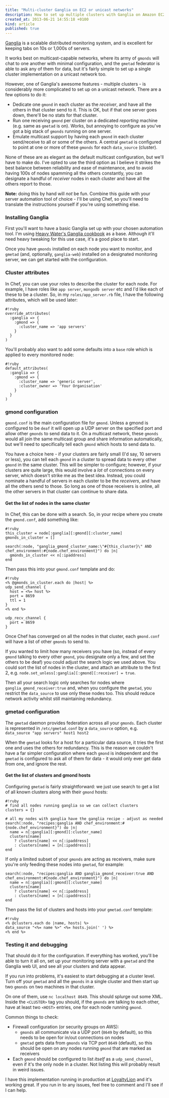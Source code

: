 ```yaml
---
title: "Multi-cluster Ganglia on EC2 or unicast networks"
description: How to set up multiple clusters with Ganglia on Amazon EC2 or unicast networks, with examples in Chef
created_at: 2013-06-21 14:55:18 +0100
kind: article
published: true
---
```


[Ganglia](http://ganglia.sourceforge.net/) is a scalable distributed monitoring system, and is excellent for keeping tabs on 10s or 1,000s of servers.

It works best on multicast-capable networks, where its army of `gmonds` will chat to one another with minimal configuration, and the `gmetad` federator is able to ask any of them for data, but it's fairly simple to set up a single cluster implementation on a unicast network too.

However, one of Ganglia's awesome features - multiple clusters - is considerably more complicated to set up on a unicast network. There are a few options to do it:

* Dedicate one `gmond` in each cluster as the *receiver*, and have all the others in that cluster send to it. This is OK, but if that one server goes down, there'll be no stats for that cluster.
* Run one receiving `gmond` per cluster on a dedicated *reporting* machine (e.g. same as `gmetad` is on). Works, but annoying to configure as you've got a big stack of `gmonds` running on one server.
* Emulate multicast support by having each `gmond` in each cluster send/receive to all or some of the others. A central `gmetad` is configured to point at one or more of these `gmonds` for each `data_source` (cluster).

None of these are as elegant as the default multicast configuration, but we'll have to make do. I've opted to use the third option as I believe it strikes the best balance between reliability and ease of maintenance, and to avoid having 100s of nodes spamming all the others constantly, you can designate a handful of *receiver* nodes in each cluster and have all the others report to those.

**Note:** doing this by hand will *not* be fun. Combine this guide with your server automation tool of choice - I'll be using Chef, so you'll need to translate the instructions yourself if you're using something else.

<!-- more -->

### Installing Ganglia

First you'll want to have a basic Ganglia set up with your chosen automation tool. I'm using [Heavy Water's Ganglia cookbook](https://github.com/hw-cookbooks/ganglia) as a base. Although it'll need heavy tweaking for this use case, it's a good place to start.

Once you have `gmonds` installed on each node you want to monitor, and `gmetad` (and, optionally, `ganglia-web`) installed on a designated monitoring server, we can get started with the configuration.

### Cluster attributes

In Chef, you can use your roles to describe the cluster for each node. For example, I have roles like `app server`, `mongodb server` etc and I'd like each of these to be a cluster. So, in my `roles/app_server.rb` file, I have the following attributes, which will be used later:

    #!ruby
    override_attributes(
      :ganglia => {
        :gmond => {
          :cluster_name => 'app servers'
        }
      }
    )

You'll probably also want to add some defaults into a `base` role which is applied to every monitored node:

    #!ruby
    default_attributes(
      :ganglia => {
        :gmond => {
          :cluster_name => 'generic server',
          :cluster_owner => 'Your Organisation'
        }
      }
    )

### gmond configuration

`gmond.conf` is the main configuration file for `gmond`. Unless a gmond is configured to be `deaf` it will open up a UDP server on the specified port and allow other `gmonds` to send data to it. On a multicast network, these `gmonds` would all join the same multicast group and share information automatically, but we'll need to specifically tell each `gmond` which hosts to send data to.

You have a choice here - if your clusters are fairly small (I'd say, 10 servers or less), you can tell each `gmond` in a cluster to spread data to every other `gmond` in the same cluster. This will be simpler to configure; however, if your clusters are quite large, this would involve a *lot* of connections on every server, which doesn't strike me as the best idea. Instead, you could nominate a handful of servers in each cluster to be the *receivers*, and have all the others send to those. So long as one of those receivers is online, all the other servers in that cluster can continue to share data.

#### Get the list of nodes in the same cluster

In Chef, this can be done with a search. So, in your recipe where you create the `gmond.conf`, add something like:

    #!ruby
    this_cluster = node[:ganglia][:gmond][:cluster_name]
    gmonds_in_cluster = []

    search(:node, "ganglia_gmond_cluster_name:\"#{this_cluster}\" AND chef_environment:#{node.chef_environment}") do |n|
      gmonds_in_cluster << n[:ipaddress]
    end

Then pass this into your `gmond.conf` template and do:

    #!ruby
    <% @gmonds_in_cluster.each do |host| %>
    udp_send_channel {
      host = <%= host %>
      port = 8659
      ttl = 1
    }
    <% end %>

    udp_recv_channel {
      port = 8659
    }

Once Chef has converged on all the nodes in that cluster, each `gmond.conf` will have a list of other `gmonds` to send to.

If you wanted to limit how many receivers you have (so, instead of every `gmond` talking to every other `gmond`, you designate only a few, and set the others to be deaf) you could adjust the search logic we used above. You could sort the list of nodes in the cluster, and attach an attribute to the first 2, e.g. `node.set_unless[:ganglia][:gmond][:receiver] = true`.

Then all your search logic only searches for nodes where `ganglia_gmond_receiver:true` and, when you configure the `gmetad`, you restrict the `data_source` to use only these nodes too. This should reduce network activity whilst still maintaining redundancy.

### gmetad configuration

The `gmetad` daemon provides federation across all your `gmonds`. Each cluster is represented in `/etc/gmetad.conf` by a `data_source` option, e.g. `data_source "app servers" host1 host2`

When the `gmetad` looks for a host for a particular data source, it tries the first one and uses the others for redundancy. This is the reason we couldn't have a far simpler configuration where each `gmond` is independent and the `gmetad` is configured to ask all of them for data - it would only ever get data from one, and ignore the rest.

#### Get the list of clusters and gmond hosts

Configuring `gmetad` is fairly straightforward: we just use search to get a list of all known clusters along with their `gmond` hosts:

    #!ruby
    # find all nodes running ganglia so we can collect clusters
    clusters = {}

    # all my nodes with ganglia have the ganglia recipe - adjust as needed
    search(:node, "recipes:ganglia AND chef_environment:#{node.chef_environment}") do |n|
      name = n[:ganglia][:gmond][:cluster_name]
      clusters[name] 
        ? clusters[name] << n[:ipaddress]
        : clusters[name] = [n[:ipaddress]]
    end

If only a limited subset of your `gmonds` are acting as receivers, make sure you're only feeding these nodes into `gmetad`, for example:

    search(:node, "recipes:ganglia AND ganglia_gmond_receiver:true AND chef_environment:#{node.chef_environment}") do |n|
      name = n[:ganglia][:gmond][:cluster_name]
      clusters[name] 
        ? clusters[name] << n[:ipaddress]
        : clusters[name] = [n[:ipaddress]]
    end

Then pass the list of clusters and hosts into your `gmetad.conf` template:

    #!ruby
    <% @clusters.each do |name, hosts| %>
    data_source "<%= name %>" <%= hosts.join(' ') %>
    <% end %>

### Testing it and debugging

That should do it for the configuration. If everything has worked, you'll be able to turn it all on, set up your monitoring server with a `gmetad` and the Ganglia web UI, and see all your clusters and data appear.

If you run into problems, it's easiest to start debugging at a cluster level. Turn off your `gmetad` and all the `gmonds` in a single cluster and then start up two `gmonds` on two machines in that cluster.

On one of them, use `nc localhost 8649`. This should splurge out some XML. Inside the `<CLUSTER>` tag you should, if the `gmonds` are talking to each other, have at least two `<HOST>` entries, one for each node running `gmond`.

Common things to check:

* Firewall configuration (or security groups on AWS):
  * `gmonds` all communicate via a UDP port (`8649` by default), so this needs to be open for in/out connections on nodes
  * `gmetad` gets data from `gmonds` via TCP port `8649` (default), so this should be open on any nodes running `gmond` that are marked as receivers
* Each `gmond` should be configured to list *itself* as a `udp_send_channel`, even if it's the only node in a cluster. Not listing this will probably result in weird issues.

I have this implementation running in production at [LoyaltyLion](http://loyaltylion.com) and it's working great. If you run in to any issues, feel free to comment and I'll see if I can help.